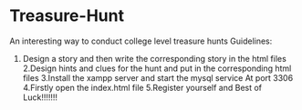 # Treasure-Hunt
An interesting way to conduct college level treasure hunts
Guidelines:
1. Design a story and then write the corresponding story in the html files
2.Design hints and clues for the hunt and put in the corresponding html files
3.Install the xampp server and start the mysql service At port 3306
4.Firstly open the index.html file
5.Register yourself and Best of Luck!!!!!!!
